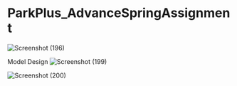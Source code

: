 # ParkPlus_AdvanceSpringAssignment
![Screenshot (196)](https://user-images.githubusercontent.com/45370567/235302145-33e1c2c2-ec40-49c0-bdde-96111bb0251f.png)

Model Design
![Screenshot (199)](https://user-images.githubusercontent.com/45370567/235302422-ce467339-9c98-4c64-90e7-b671119245a5.png)


![Screenshot (200)](https://user-images.githubusercontent.com/45370567/235302439-daa81bf7-83ef-4d6b-8cac-6b52abef3f0f.png)


